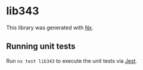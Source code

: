 # lib343

This library was generated with [Nx](https://nx.dev).


## Running unit tests

Run `nx test lib343` to execute the unit tests via [Jest](https://jestjs.io).


